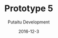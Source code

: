 ---
title: 'Prototype 5'
footer: d27bd9b77239ed4ed6384199c0867d749f549842
sections:
    -
        template: banner
        text: '# Stop Playing / Metabeta game loop'
        color: '#0a56e4'
        theme: light
    -
        template: richTextSection
        text: "## Stop Playing\n### First idea\nMy first idea was \"a game that doesn't want to be play\". What I had in mind back then was that when the game is stopping you from playing the game,  there is actually a game in itself, one where players fight the game. The idea was that through changing the game in an engine level, players can learn about the technical logics involved in making a game and learn about terms in an engine. I thought it would be pleasurable to realize it in a game, because I found had a lot of interesting moments when I play around in the engine and see some unintended  but logical consequences of my action. \n### Background\nAfter the group forming, my group members are worried about the game being very niche and boring to most people if we use too many technical terms, so we agreed to add some story elements and make it easier to understand. We story we came up with was that the game doesn't want to be player because it is unfinished, but the game designer wants the game to be played and therefore programmed some tools for the player to fight against the game.\n\n\nMore specifically, we wanted the player to either find all the missing elements and basically try to build the game again, or to unfix a challenge so it can be playable again (e.g. if the game is about fixing a glass, the player needs to break the glass first). All these provide a bit of a backward thinking since the player need to know what the game is supposed to be, and then solve the puzzle by making that game work again\n### Prototype: game loop\nWe then had to decide whether we want the player to fix one game instead of several ones, and we preferred a ball game as it is easy for the player to realize that's the game, and what to do to make the game possible. In the end we came up with the follow game loop for the prototype:\n\n\nTry to play the game -> Identify problems->find the fix->make the fix->try to play the game\n\n\nThe problems could be for example missing gravity/collision of the ball, basket being to small, player being too weak to pick up the ball, ball moving too fast, player jumping too high...etc\n\n\nIn our playable prototype we made a sample level where player manipulate collision, gravity and scale to get a ball down from a platform, and then shoot it into a basket. \n### Taking a detour\nThinking back, it was the moment where we went a bit off track, when we agreed that a sensible story is needed to motivate the player to continue the game. We then try to think of a story to answer the question why that player want to fix the game and how the puzzles relate to each other, while being able to stay within the technical limitation and gameplay limitation. It was really tough, and the one we agreed on in the end was a carnival theme: the games, or the puzzles are all carnival games, the score that player gets serves as a subgoal, and the prize serve as an ultimate goal. \n\n\nHowever, after the feedback we got we realized that the theme and the narrative might not that essential, and its existence limits our exploration of the game mechanics because everything has to make sense in the theme and story context. The amount of work we need to do to convey the theme aesthetically might also be exceeding the scope of the assignment. \n\n### MetaBeta\nWhen we decided to remove the narratives, we focused on how to make use of the mechanics we implemented. There is no more limitation to that player must get score to reach a final goal in the end of the game, so the levels can stand alone and there is no need to connect them in a story sense, we have more freedom when designing the levels, and the procedure to reach the end of the game loop can be more straightforward.\n\n\nThe game experience has been updated to be more focused on the satisfaction of manipulate their surrounding game objects in a metagame level.  The game title is therefore also updated.\nBase on that we have a new game loop:\n\n\nOrientation->Find the goal (The door) ->locate the button to activate the door-> find the tool(ball) to activate the door-->activate the door ->reach the door-->Get to the next level-->Orientation\n\n\nIt is to noted that the above is the designed game loop, from the play test results we can see that players do not necessarily get through the game loop in the same sequence in the beginning of the game loop, even though we were trying to communicate this sequence in the tutorial levels. Some players prefer to find the ball first, and figure out where the button is afterwards, and some activate the button first without knowing where the door is. \n"
meta:
    id: 2968c3a2c2400d2b657525159fc53262745ca355
    parentId: f8d133111ad5ddad52a465c47d7cdbef5923fc8d
    language: en
date: '2016-12-3'
author: 'Putaitu Development'
permalink: /prototype-5/
layout: sectionPage
---